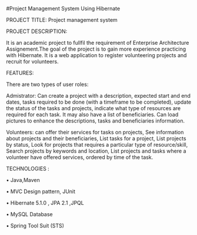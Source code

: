 #Project Management System Using Hibernate

PROJECT TITLE: Project management system

PROJECT DESCRIPTION:

It is an academic project to fullfil the requirement of Enterprise Architecture Assignement.The goal of the project is to gain more experience practicing with Hibernate. It is a web application to register volunteering projects and recruit for volunteers.

FEATURES:

There are two types of user roles:  

Admistrator: Can create a project with a description, expected start and end dates, tasks required to be done (with a timeframe to be completed), update the status of the tasks and projects, indicate what type of resources are required for each task. It may also have a list of beneficiaries. Can load pictures to enhance the descriptions, tasks and beneficiaries information.

Volunteers: can offer their services for tasks on projects, See information about projects and their beneficiaries, List tasks for a project, List projects by status, Look for projects that requires a particular type of resource/skill, Search projects by keywords and location, List projects and tasks where a volunteer have offered services, ordered by time of the task.

TECHNOLOGIES :

• Java,Maven

• MVC Design pattern, JUnit  

• Hibernate 5.1.0 , JPA 2.1 ,JPQL

• MySQL Database

• Spring Tool Suit (STS)
